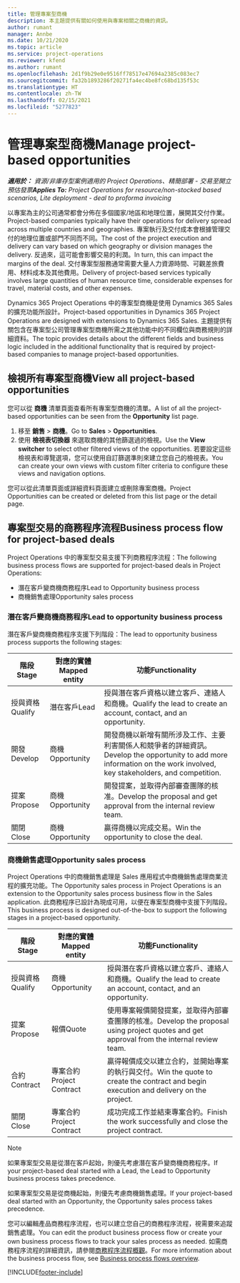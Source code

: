 ```yaml
---
title: 管理專案型商機
description: 本主題提供有關如何使用與專案相關之商機的資訊。
author: rumant
manager: Annbe
ms.date: 10/21/2020
ms.topic: article
ms.service: project-operations
ms.reviewer: kfend
ms.author: rumant
ms.openlocfilehash: 2d1f9b29e0e9516ff78517e47694a2385c083ec7
ms.sourcegitcommit: fa32b1893286f20271fa4ec4be8fc68bd135f53c
ms.translationtype: HT
ms.contentlocale: zh-TW
ms.lasthandoff: 02/15/2021
ms.locfileid: "5277823"
---
```

# <a name="manage-project-based-opportunities"></a><span data-ttu-id="e5b36-103">管理專案型商機</span><span class="sxs-lookup"><span data-stu-id="e5b36-103">Manage project-based opportunities</span></span>

<span data-ttu-id="e5b36-104">_**適用於：** 資源/非庫存型案例適用的 Project Operations、精簡部署 - 交易至開立預估發票_</span><span class="sxs-lookup"><span data-stu-id="e5b36-104">_**Applies To:** Project Operations for resource/non-stocked based scenarios, Lite deployment - deal to proforma invoicing_</span></span>

<span data-ttu-id="e5b36-105">以專案為主的公司通常都會分佈在多個國家/地區和地理位置，展開其交付作業。</span><span class="sxs-lookup"><span data-stu-id="e5b36-105">Project-based companies typically have their operations for delivery spread across multiple countries and geographies.</span></span> <span data-ttu-id="e5b36-106">專案執行及交付成本會根據管理交付的地理位置或部門不同而不同。</span><span class="sxs-lookup"><span data-stu-id="e5b36-106">The cost of the project execution and delivery can vary  based on which geography or division manages the delivery.</span></span> <span data-ttu-id="e5b36-107">反過來，這可能會影響交易的利潤。</span><span class="sxs-lookup"><span data-stu-id="e5b36-107">In turn, this can impact the margins of the deal.</span></span> <span data-ttu-id="e5b36-108">交付專案型服務通常需要大量人力資源時間、可觀差旅費用、材料成本及其他費用。</span><span class="sxs-lookup"><span data-stu-id="e5b36-108">Delivery of project-based services typically involves large quantities of human resource time, considerable expenses for travel, material costs, and other expenses.</span></span>

<span data-ttu-id="e5b36-109">Dynamics 365 Project Operations 中的專案型商機是使用 Dynamics 365 Sales 的擴充功能所設計。</span><span class="sxs-lookup"><span data-stu-id="e5b36-109">Project-based opportunities in Dynamics 365 Project Operations are designed with extensions to Dynamics 365 Sales.</span></span> <span data-ttu-id="e5b36-110">主題提供有關包含在專案型公司管理專案型商機所需之其他功能中的不同欄位與商務規則的詳細資料。</span><span class="sxs-lookup"><span data-stu-id="e5b36-110">The topic provides details about the different fields and business logic included in the additional functionality that is required by project-based companies to manage project-based opportunities.</span></span>

## <a name="view-all-project-based-opportunities"></a><span data-ttu-id="e5b36-111">檢視所有專案型商機</span><span class="sxs-lookup"><span data-stu-id="e5b36-111">View all project-based opportunities</span></span>

<span data-ttu-id="e5b36-112">您可以從 **商機** 清單頁面查看所有專案型商機的清單。</span><span class="sxs-lookup"><span data-stu-id="e5b36-112">A list of all the project-based opportunities can be seen from the **Opportunity** list page.</span></span> 

1. <span data-ttu-id="e5b36-113">移至 **銷售** > **商機**。</span><span class="sxs-lookup"><span data-stu-id="e5b36-113">Go to **Sales** > **Opportunities**.</span></span>
2. <span data-ttu-id="e5b36-114">使用 **檢視表切換器** 來選取商機的其他篩選過的檢視。</span><span class="sxs-lookup"><span data-stu-id="e5b36-114">Use the **View switcher** to select other filtered views of the opportunities.</span></span> <span data-ttu-id="e5b36-115">若要設定這些檢視表和導覽選項，您可以使用自訂篩選準則來建立您自己的檢視表。</span><span class="sxs-lookup"><span data-stu-id="e5b36-115">You can create your own views with custom filter criteria to configure these views and navigation options.</span></span>

<span data-ttu-id="e5b36-116">您可以從此清單頁面或詳細資料頁面建立或刪除專案商機。</span><span class="sxs-lookup"><span data-stu-id="e5b36-116">Project Opportunities can be created or deleted from this list page or the detail page.</span></span>

## <a name="business-process-flow-for-project-based-deals"></a><span data-ttu-id="e5b36-117">專案型交易的商務程序流程</span><span class="sxs-lookup"><span data-stu-id="e5b36-117">Business process flow for project-based deals</span></span>

<span data-ttu-id="e5b36-118">Project Operations 中的專案型交易支援下列商務程序流程：</span><span class="sxs-lookup"><span data-stu-id="e5b36-118">The following business process flows are supported for project-based deals in Project Operations:</span></span>

- <span data-ttu-id="e5b36-119">潛在客戶變商機商務程序</span><span class="sxs-lookup"><span data-stu-id="e5b36-119">Lead to Opportunity business process</span></span>
- <span data-ttu-id="e5b36-120">商機銷售處理</span><span class="sxs-lookup"><span data-stu-id="e5b36-120">Opportunity sales process</span></span>

### <a name="lead-to-opportunity-business-process"></a><span data-ttu-id="e5b36-121">潛在客戶變商機商務程序</span><span class="sxs-lookup"><span data-stu-id="e5b36-121">Lead to opportunity business process</span></span> 
<span data-ttu-id="e5b36-122">潛在客戶變商機商務程序支援下列階段：</span><span class="sxs-lookup"><span data-stu-id="e5b36-122">The lead to opportunity business process supports the following stages:</span></span>

| <span data-ttu-id="e5b36-123">階段</span><span class="sxs-lookup"><span data-stu-id="e5b36-123">Stage</span></span> | <span data-ttu-id="e5b36-124">對應的實體</span><span class="sxs-lookup"><span data-stu-id="e5b36-124">Mapped entity</span></span> | <span data-ttu-id="e5b36-125">功能</span><span class="sxs-lookup"><span data-stu-id="e5b36-125">Functionality</span></span> |
| --- | --- | --- |
| <span data-ttu-id="e5b36-126">授與資格​​</span><span class="sxs-lookup"><span data-stu-id="e5b36-126">Qualify</span></span> | <span data-ttu-id="e5b36-127">潛在客戶​​</span><span class="sxs-lookup"><span data-stu-id="e5b36-127">Lead</span></span> | <span data-ttu-id="e5b36-128">授與潛在客戶資格以建立客戶、連絡人和商機。</span><span class="sxs-lookup"><span data-stu-id="e5b36-128">Qualify the lead to create an account, contact, and an opportunity.</span></span> |
| <span data-ttu-id="e5b36-129">開發</span><span class="sxs-lookup"><span data-stu-id="e5b36-129">Develop</span></span> | <span data-ttu-id="e5b36-130">商機​​</span><span class="sxs-lookup"><span data-stu-id="e5b36-130">Opportunity</span></span> | <span data-ttu-id="e5b36-131">開發商機以新增有關所涉及工作、主要利害關係人和競爭者的詳細資訊。</span><span class="sxs-lookup"><span data-stu-id="e5b36-131">Develop the opportunity to add more information on the work involved, key stakeholders, and competition.</span></span> |
| <span data-ttu-id="e5b36-132">提案</span><span class="sxs-lookup"><span data-stu-id="e5b36-132">Propose</span></span> | <span data-ttu-id="e5b36-133">商機​​</span><span class="sxs-lookup"><span data-stu-id="e5b36-133">Opportunity</span></span> | <span data-ttu-id="e5b36-134">開發提案，並取得內部審查團隊的核准。</span><span class="sxs-lookup"><span data-stu-id="e5b36-134">Develop the proposal and get approval from the internal review team.</span></span> |
| <span data-ttu-id="e5b36-135">關閉​​</span><span class="sxs-lookup"><span data-stu-id="e5b36-135">Close</span></span> | <span data-ttu-id="e5b36-136">商機​​</span><span class="sxs-lookup"><span data-stu-id="e5b36-136">Opportunity</span></span> | <span data-ttu-id="e5b36-137">贏得商機以完成交易。</span><span class="sxs-lookup"><span data-stu-id="e5b36-137">Win the opportunity to close the deal.</span></span> |

### <a name="opportunity-sales-process"></a><span data-ttu-id="e5b36-138">商機銷售處理</span><span class="sxs-lookup"><span data-stu-id="e5b36-138">Opportunity sales process</span></span>
<span data-ttu-id="e5b36-139">Project Operations 中的商機銷售處理是 Sales 應用程式中商機銷售處理商業流程的擴充功能。</span><span class="sxs-lookup"><span data-stu-id="e5b36-139">The Opportunity sales process in Project Operations is an extension to the Opportunity sales process business flow in the Sales application.</span></span> <span data-ttu-id="e5b36-140">此商務程序已設計為現成可用，以便在專案型商機中支援下列階段。</span><span class="sxs-lookup"><span data-stu-id="e5b36-140">This business process is designed out-of-the-box to support the following stages in a project-based opportunity.</span></span>

| <span data-ttu-id="e5b36-141">階段</span><span class="sxs-lookup"><span data-stu-id="e5b36-141">Stage</span></span> | <span data-ttu-id="e5b36-142">對應的實體</span><span class="sxs-lookup"><span data-stu-id="e5b36-142">Mapped entity</span></span> | <span data-ttu-id="e5b36-143">功能</span><span class="sxs-lookup"><span data-stu-id="e5b36-143">Functionality</span></span> |
| --- | --- | --- |
| <span data-ttu-id="e5b36-144">授與資格​​</span><span class="sxs-lookup"><span data-stu-id="e5b36-144">Qualify</span></span> | <span data-ttu-id="e5b36-145">商機​​</span><span class="sxs-lookup"><span data-stu-id="e5b36-145">Opportunity</span></span> | <span data-ttu-id="e5b36-146">授與潛在客戶資格以建立客戶、連絡人和商機。</span><span class="sxs-lookup"><span data-stu-id="e5b36-146">Qualify the lead to create an account, contact, and an opportunity.</span></span> |
| <span data-ttu-id="e5b36-147">提案</span><span class="sxs-lookup"><span data-stu-id="e5b36-147">Propose</span></span> | <span data-ttu-id="e5b36-148">報價</span><span class="sxs-lookup"><span data-stu-id="e5b36-148">Quote</span></span> | <span data-ttu-id="e5b36-149">使用專案報價開發提案，並取得內部審查團隊的核准。</span><span class="sxs-lookup"><span data-stu-id="e5b36-149">Develop the proposal using project quotes and get approval from the internal review team.</span></span> |
| <span data-ttu-id="e5b36-150">合約</span><span class="sxs-lookup"><span data-stu-id="e5b36-150">Contract</span></span> | <span data-ttu-id="e5b36-151">專案合約</span><span class="sxs-lookup"><span data-stu-id="e5b36-151">Project Contract</span></span> | <span data-ttu-id="e5b36-152">贏得報價成交以建立合約，並開始專案的執行與交付。</span><span class="sxs-lookup"><span data-stu-id="e5b36-152">Win the quote to create the contract and begin execution and delivery on the project.</span></span> |
| <span data-ttu-id="e5b36-153">關閉​​</span><span class="sxs-lookup"><span data-stu-id="e5b36-153">Close</span></span> | <span data-ttu-id="e5b36-154">專案合約</span><span class="sxs-lookup"><span data-stu-id="e5b36-154">Project Contract</span></span> | <span data-ttu-id="e5b36-155">成功完成工作並結束專案合約。</span><span class="sxs-lookup"><span data-stu-id="e5b36-155">Finish the work successfully and close the project contract.</span></span> |

> [!NOTE]
> <span data-ttu-id="e5b36-156">如果專案型交易是從潛在客戶起始，則優先考慮潛在客戶變商機商務程序。</span><span class="sxs-lookup"><span data-stu-id="e5b36-156">If your project-based deal started with a Lead, the Lead to Opportunity business process takes precedence.</span></span>
>
> <span data-ttu-id="e5b36-157">如果專案型交易是從商機起始，則優先考慮商機銷售處理。</span><span class="sxs-lookup"><span data-stu-id="e5b36-157">If your project-based deal started with an Opportunity, the Opportunity sales process takes precedence.</span></span>

<span data-ttu-id="e5b36-158">您可以編輯產品商務程序流程，也可以建立您自己的商務程序流程，視需要來追蹤銷售處理。</span><span class="sxs-lookup"><span data-stu-id="e5b36-158">You can edit the product business process flow or create your own business process flows to track your sales process as needed.</span></span> <span data-ttu-id="e5b36-159">如需商務程序流程的詳細資訊，請參閱[商務程序流程概觀](https://docs.microsoft.com/dynamics365/customerengagement/on-premises/customize/business-process-flows-overview)。</span><span class="sxs-lookup"><span data-stu-id="e5b36-159">For more information about the business process flow, see [Business process flows overview](https://docs.microsoft.com/dynamics365/customerengagement/on-premises/customize/business-process-flows-overview).</span></span>


[!INCLUDE[footer-include](../includes/footer-banner.md)]